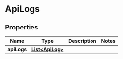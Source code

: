 

# ApiLogs


## Properties

| Name | Type | Description | Notes |
|------------ | ------------- | ------------- | -------------|
|**apiLogs** | [**List&lt;ApiLog&gt;**](ApiLog.md) |  |  |



